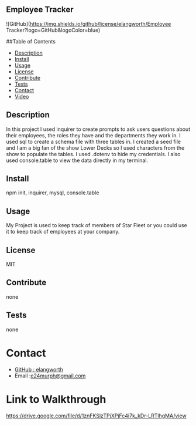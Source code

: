 ## Employee Tracker
![GitHub](https://img.shields.io/github/license/elangworth/Employee Tracker?logo=GitHub&logoColor=blue)

##Table of Contents
* [Description](#Description)
* [Install](#Install)
* [Usage](#Usage)
* [License](#License)
* [Contribute](#Contribute)
* [Tests](#Tests)
* [Contact](#Contact)
* [Video](#Video)

<a name="Description"></a>
## Description
In this project I used inquirer to create prompts to ask users questions about their employees, the roles they have and the departments they work in. I used sql to create a schema file with three tables in. I created a seed file and I am a big fan of the show Lower Decks so I used characters from the show to populate the tables. I used .dotenv to hide my credentials. I also used console.table to view the data directly in my terminal.

<a name="Install"></a>
## Install
npm init, inquirer, mysql, console.table

<a name="Usage"></a>
## Usage
My Project is used to keep track of members of Star Fleet or you could use it to keep track of employees at your company.

<a name="License"></a>
## License
MIT

<a name="Contribute"></a>
## Contribute
none

<a name="Tests"></a>
## Tests
none    

<a name="Contact"></a>
# Contact 
* [GitHub : elangworth](https://github.com/elangworth)
* Email :e24murph@gmail.com

<a name="Link to Walkthrough"></a>
# Link to Walkthrough
https://drive.google.com/file/d/1znFKSlzTPjXPjFc4i7k_kDr-LRTlhgMA/view
